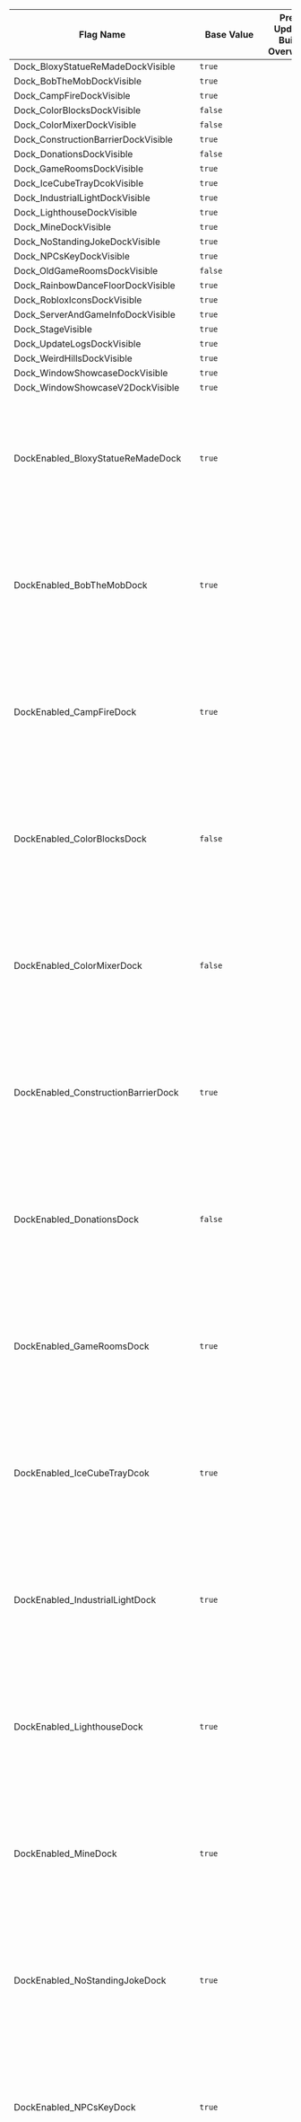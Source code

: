 | Flag Name | Base Value | Pre-Update Build Overwrite | Dev Build Overwrite | Flag Description |
|-|-|-|-|-|
| Dock_BloxyStatueReMadeDockVisible | `true` |  |  |  |
| Dock_BobTheMobDockVisible | `true` |  |  |  |
| Dock_CampFireDockVisible | `true` |  |  |  |
| Dock_ColorBlocksDockVisible | `false` |  |  |  |
| Dock_ColorMixerDockVisible | `false` |  |  |  |
| Dock_ConstructionBarrierDockVisible | `true` |  |  |  |
| Dock_DonationsDockVisible | `false` |  |  |  |
| Dock_GameRoomsDockVisible | `true` |  |  |  |
| Dock_IceCubeTrayDcokVisible | `true` |  |  |  |
| Dock_IndustrialLightDockVisible | `true` |  |  |  |
| Dock_LighthouseDockVisible | `true` |  |  |  |
| Dock_MineDockVisible | `true` |  |  |  |
| Dock_NoStandingJokeDockVisible | `true` |  |  |  |
| Dock_NPCsKeyDockVisible | `true` |  |  |  |
| Dock_OldGameRoomsDockVisible | `false` |  |  |  |
| Dock_RainbowDanceFloorDockVisible | `true` |  |  |  |
| Dock_RobloxIconsDockVisible | `true` |  |  |  |
| Dock_ServerAndGameInfoDockVisible | `true` |  |  |  |
| Dock_StageVisible | `true` |  |  |  |
| Dock_UpdateLogsDockVisible | `true` |  |  |  |
| Dock_WeirdHillsDockVisible | `true` |  |  |  |
| Dock_WindowShowcaseDockVisible | `true` |  |  |  |
| Dock_WindowShowcaseV2DockVisible | `true` |  |  |  |
| DockEnabled_BloxyStatueReMadeDock | `true` |  |  | Toggles whether or not the corresponding dock will be loaded. This is used as a hard on-off switch for the corresponding dock. |
| DockEnabled_BobTheMobDock | `true` |  |  | Toggles whether or not the corresponding dock will be loaded. This is used as a hard on-off switch for the corresponding dock. |
| DockEnabled_CampFireDock | `true` |  |  | Toggles whether or not the corresponding dock will be loaded. This is used as a hard on-off switch for the corresponding dock. |
| DockEnabled_ColorBlocksDock | `false` |  |  | Toggles whether or not the corresponding dock will be loaded. This is used as a hard on-off switch for the corresponding dock. |
| DockEnabled_ColorMixerDock | `false` |  |  | Toggles whether or not the corresponding dock will be loaded. This is used as a hard on-off switch for the corresponding dock. |
| DockEnabled_ConstructionBarrierDock | `true` |  |  | Toggles whether or not the corresponding dock will be loaded. This is used as a hard on-off switch for the corresponding dock. |
| DockEnabled_DonationsDock | `false` |  | `true` | Toggles whether or not the corresponding dock will be loaded. This is used as a hard on-off switch for the corresponding dock. |
| DockEnabled_GameRoomsDock | `true` |  |  | Toggles whether or not the corresponding dock will be loaded. This is used as a hard on-off switch for the corresponding dock. |
| DockEnabled_IceCubeTrayDcok | `true` |  |  | Toggles whether or not the corresponding dock will be loaded. This is used as a hard on-off switch for the corresponding dock. |
| DockEnabled_IndustrialLightDock | `true` |  |  | Toggles whether or not the corresponding dock will be loaded. This is used as a hard on-off switch for the corresponding dock. |
| DockEnabled_LighthouseDock | `true` |  |  | Toggles whether or not the corresponding dock will be loaded. This is used as a hard on-off switch for the corresponding dock. |
| DockEnabled_MineDock | `true` |  |  | Toggles whether or not the corresponding dock will be loaded. This is used as a hard on-off switch for the corresponding dock. |
| DockEnabled_NoStandingJokeDock | `true` |  |  | Toggles whether or not the corresponding dock will be loaded. This is used as a hard on-off switch for the corresponding dock. |
| DockEnabled_NPCsKeyDock | `true` |  |  | Toggles whether or not the corresponding dock will be loaded. This is used as a hard on-off switch for the corresponding dock. |
| DockEnabled_OldGameRoomsDock | `false` |  | `true` | Toggles whether or not the corresponding dock will be loaded. This is used as a hard on-off switch for the corresponding dock. |
| DockEnabled_RainbowDanceFloorDock | `true` |  |  | Toggles whether or not the corresponding dock will be loaded. This is used as a hard on-off switch for the corresponding dock. |
| DockEnabled_RobloxIconsDock | `true` |  |  | Toggles whether or not the corresponding dock will be loaded. This is used as a hard on-off switch for the corresponding dock. |
| DockEnabled_ServerAndGameInfoDock | `true` |  |  | Toggles whether or not the corresponding dock will be loaded. This is used as a hard on-off switch for the corresponding dock. |
| DockEnabled_Stage | `true` |  |  | Toggles whether or not the corresponding dock will be loaded. This is used as a hard on-off switch for the corresponding dock. |
| DockEnabled_UpdateLogsDock | `true` |  |  | Toggles whether or not the corresponding dock will be loaded. This is used as a hard on-off switch for the corresponding dock. |
| DockEnabled_WeirdHillsDock | `true` |  |  | Toggles whether or not the corresponding dock will be loaded. This is used as a hard on-off switch for the corresponding dock. |
| DockEnabled_WindowShowcaseDock | `true` |  |  | Toggles whether or not the corresponding dock will be loaded. This is used as a hard on-off switch for the corresponding dock. |
| DockEnabled_WindowShowcaseV2Dock | `true` |  |  | Toggles whether or not the corresponding dock will be loaded. This is used as a hard on-off switch for the corresponding dock. |
| DonationsDock_OpenInStudio | `true` |  |  | Controls whether or not the donations dock's dock entrance is open in studio. |
| DonationsDock_OpenOutsideMain | `false` |  | `true` | Controls whether or not the donations dock's dock entrance is open in builds of RBAP other than the main build. |
| Entrance_ArrivalTimeSignsEnabled | `false` |  | `true` | This controls weather or not 2 signs that display the time until the elevator arrives are enabled. BOB made it mostly just as a fun side project and is likely to not be enabled outside of the dev build for some time. |
| Files_DevBuildGameVersion | `Game-Version/Dev-Build` - P |  |  |  |
| Files_DevBuildRecentUpdateLog | `Update-Logs/Dev-Build/Most-Recent-Update-Log` - P |  |  |  |
| Files_MainBuildGameVersion | `Game-Version/Main-Build` - P |  |  |  |
| Files_MainBuildRecentUpdateLog | `Update-Logs/Main-Build/Most-Recent-Update-Log` - P |  |  |  |
| Files_PreUpdateBuildGameVersion | `Game-Version/Pre-Update-Build` - P |  |  |  |
| Files_PreUpdateBuildRecentUpdateLog | `Update-Logs/Pre-Update-Build/Most-Recent-Update-Log` - P |  |  |  |
| FlagsSystem_UpdateCheckTime | `300` - P |  | `15` | Controls the number of seconds until the system should check if there's any updates to the flags. |
| Game_IsDevBuild | `false` - P | `false` | `true` |  |
| Game_IsMainBuild | `true` - P | `false` | `false` |  |
| Game_IsPreUpdateBuild | `false` - P | `true` | `false` |  |
| GameRooms_ControlComputerEnabled | `false` |  |  |  |
| GameRooms_Game | `24` - P | `true` |  |  |
| GameRooms_StartDelay | `15` |  |  |  |
| GameRooms_UnbitternessSaysEnabled | `false` |  | R |  |
| Intro_QuietAnimateScript | `false` |  |  | Quiets the error outputs from the Roblox Animate script during the intro (or at least attempts to). This has been disabled for now due to its ineffectiveness. |
| NameTag_TitlePreferencePlaceKeep | `true` |  |  | Confusing name aside, this toggles whether or not a player can have a title that is not currently in the same placement as the save data indicates. |
| Regulator_NotAllowedGroupRanks | P | `[0,1,3]` |  |  |
| Season_ExtraLeafDetailEnabled | `false` | `true` | `true` | Enables extra detail on the leaves of trees. |
| Season_LockInSummer | `false` |  |  | Locks the game's season in summer. This is only intended to be used for imaging purposes. |
| ServerInfo_RunTimeDisplayExactSeconds | `false` |  | `true` | Controls whether or not the `Server Running Time` statistic on the server and game info dock will display the exact decimal number of seconds. This is only intended to be used for debugging purposes and will likely never be enabled outside of the dev build. |
| ServerInfo_RunTimeDisplaySeconds | `false` |  | `true` | Controls whether or not the `Server Running Time` statistic on the server and game info dock will display seconds. |
| TimeUnifier_Enabled |  |  | `false` | Toggles whether or not a new not quite ready system is enabled. This flag is only temporary and will likely be removed by Saturday. |
| TimeZone_Difference | `-7` - PU |  |  |  |
| TimeZone_Name | `PDT` - PU |  |  |  |

### Key:

* `R` - Flag does not exist when that overwrite is used by the game. Useless when in used in a base value.
* `P` - The value of the flag is protected by the flags system in someway. This will only ever be listed in the base value column even if the protection is not in the main game.
* `U` - The flag is allowed to be live updated by the flags system.